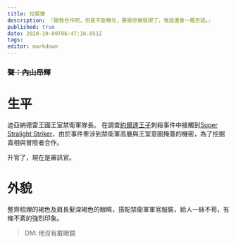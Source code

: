 ```yaml
---
title: 拉斐爾
description: 『跟我合作吧，但是不能曝光，要是你被發現了，我這邊會一概否認。』
published: true
date: 2020-10-09T06:47:16.051Z
tags: 
editor: markdown
---
```


### ~~聲：內山昂輝~~
# 生平
迪亞納德雷王國王室禁衛軍隊長。
在調查[約爾達王子](/角色/約爾達)刺殺事件中接觸到[Super Stralight Striker](/角色/列表#Super-Stralight-Striker)，由於事件牽涉到禁衛軍高層與王室意圖掩蓋的機密，為了挖掘真相與冒險者合作。

升官了，現在是審訊官。

# 外貌
整齊梳理的褐色及肩長髮深褐色的眼眸，搭配禁衛軍軍官服裝，給人一絲不苟，有條不紊的強烈印象。
> DM: 他沒有戴眼鏡
